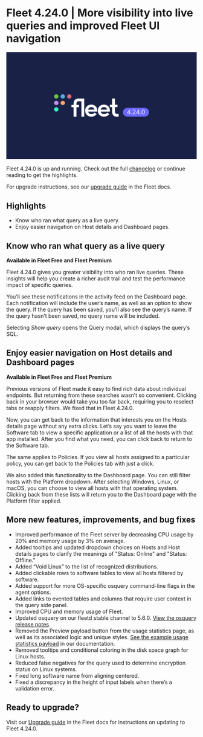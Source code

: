 # Fleet 4.24.0 | More visibility into live queries and improved Fleet UI navigation

![Fleet 4.24.0](../website/assets/images/articles/fleet-4.24.0-cover-1600x900@2x.jpg)

Fleet 4.24.0 is up and running. Check out the full [changelog](https://github.com/fleetdm/fleet/releases/tag/fleet-v4.24.0) or continue reading to get the highlights.

For upgrade instructions, see our [upgrade guide](https://fleetdm.com/docs/deploying/upgrading-fleet) in the Fleet docs.

## Highlights
- Know who ran what query as a live query.
- Enjoy easier navigation on Host details and Dashboard pages.

## Know who ran what query as a live query
**Available in Fleet Free and Fleet Premium**

Fleet 4.24.0 gives you greater visibility into who ran live queries. These insights will help you create a richer audit trail and test the performance impact of specific queries.

You’ll see these notifications in the activity feed on the Dashboard page. Each notification will include the user’s name, as well as an option to show the query. If the query has been saved, you’ll also see the query’s name. If the query hasn’t been saved, no query name will be included.

Selecting *Show query* opens the Query modal, which displays the query’s SQL.

## Enjoy easier navigation on Host details and Dashboard pages
**Available in Fleet Free and Fleet Premium**

Previous versions of Fleet made it easy to find rich data about individual endpoints. But returning from these searches wasn’t so convenient. Clicking back in your browser would take you too far back, requiring you to reselect tabs or reapply filters. We fixed that in Fleet 4.24.0.

Now, you can get back to the information that interests you on the Hosts details page without any extra clicks. Let’s say you want to leave the Software tab to view a specific application or a list of all the hosts with that app installed. After you find what you need, you can click back to return to the Software tab.

The same applies to Policies. If you view all hosts assigned to a particular policy, you can get back to the Policies tab with just a click.

We also added this functionality to the Dashboard page. You can still filter hosts with the Platform dropdown. After selecting Windows, Linux, or macOS, you can choose to view all hosts with that operating system. Clicking back from these lists will return you to the Dashboard page with the Platform filter applied.

## More new features, improvements, and bug fixes
- Improved performance of the Fleet server by decreasing CPU usage by 20% and memory usage by 3% on average.
- Added tooltips and updated dropdown choices on Hosts and Host details pages to clarify the meanings of "Status: Online" and "Status: Offline."
- Added “Void Linux” to the list of recognized distributions.
- Added clickable rows to software tables to view all hosts filtered by software.
- Added support for more OS-specific osquery command-line flags in the agent options.
- Added links to evented tables and columns that require user context in the query side panel.
- Improved CPU and memory usage of Fleet.
- Updated osquery on our fleetd stable channel to 5.6.0. [View the osquery release notes](https://github.com/osquery/osquery/releases).
- Removed the Preview payload button from the usage statistics page, as well as its associated logic and unique styles. [See the example usage statistics payload](https://fleetdm.com/docs/using-fleet/usage-statistics#what-is-included-in-usage-statistics-in-fleet) in our documentation.
- Removed tooltips and conditional coloring in the disk space graph for Linux hosts.
- Reduced false negatives for the query used to determine encryption status on Linux systems.
- Fixed long software name from aligning centered.
- Fixed a discrepancy in the height of input labels when there’s a validation error.

## Ready to upgrade?
Visit our [Upgrade guide](https://fleetdm.com/docs/deploying/upgrading-fleet) in the Fleet docs for instructions on updating to Fleet 4.24.0.

<meta name="category" value="releases">
<meta name="authorFullName" value="Noah Talerman">
<meta name="authorGitHubUsername" value="noahtalerman">
<meta name="publishedOn" value="2022-12-02">
<meta name="articleTitle" value="Fleet 4.24.0 | More visibility into live queries and improved Fleet UI navigation">
<meta name="articleImageUrl" value="../website/assets/images/articles/fleet-4.24.0-cover-1600x900@2x.jpg">
